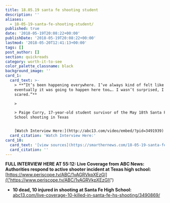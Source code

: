 ```yaml
---
title: 18.05.19 santa fe shooting student
description: ''
aliases:
  - 18-05-19-santa-fe-shooting-student/
published: true
date: '2018-05-19T20:08:22+00:00'
publishDate: '2018-05-19T20:08:22+00:00'
lastmod: '2018-05-20T12:41:13+00:00'
tags: []
post_author: []
section: quickreads
category: worth-it-to-see
color_palette_classname: black
background_image: ''
card_1:
  card_text: >-
    > **“It’s been happening everywhere. I’ve always kind of felt like
    eventually it was going to happen here too…. I wasn’t surprised, I was just
    scared.”**

    > 

    > Paige Curry, 17-year-old student survivor of the May 18th Santa Fe High
    School shooting in Texas


    [Watch Interview Here:](http://abc13.com/video/embed/?pid=3491939)
  card_citation: 'Watch Interview Here:'
card_10:
  card_text: '[view sources](https://smarthernews.com/18-05-19-santa-fe-shooting-student/)'
  card_citation: ''
---
```

**FULL INTERVIEW HERE AT 55:12: Live Coverage from ABC News: Authorities respond to active shooter incident at Texas high school:** [https://www.periscope.tv/ABC/1vAGRVkpXEzGl](\"https://www.periscope.tv/ABC/1vAGRVkpXEzGl\")

*   **10 dead, 10 injured in shooting at Santa Fe High School:** [abc13.com/live-coverage-10-killed-in-santa-fe-hs-shooting/3490869/](\"http://abc13.com/live-coverage-10-killed-in-santa-fe-hs-shooting/3490869/\")